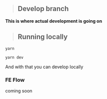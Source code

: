 > ## Develop branch

**This is where actual development is going on**
&nbsp;

> ## Running locally

`yarn `

`yarn dev`

And with that you can develop locally

### FE Flow

coming soon
